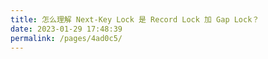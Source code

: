 ```yaml
---
title: 怎么理解 Next-Key Lock 是 Record Lock 加 Gap Lock？
date: 2023-01-29 17:48:39
permalink: /pages/4ad0c5/
---
```

